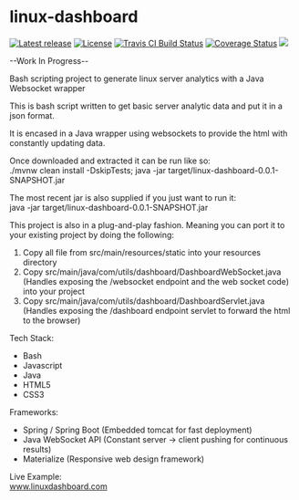 # linux-dashboard

[![Latest release](https://img.shields.io/github/release/chandlerlucius/linux-dashboard.svg)](https://github.com/chandlerlucius/linux-dashboard/releases/latest)
[![License](https://img.shields.io/github/license/chandlerlucius/linux-dashboard.svg)](https://github.com/chandlerlucius/linux-dashboard/blob/master/LICENSE.md)
[![Travis CI Build Status](https://img.shields.io/travis/chandlerlucius/linux-dashboard/master.svg?label=travis%20build)](https://travis-ci.org/chandlerlucius/linux-dashboard)
[![Coverage Status](https://coveralls.io/repos/github/chandlerlucius/linux-dashboard/badge.svg?branch=master)](https://coveralls.io/github/chandlerlucius/linux-dashboard?branch=master)
<a href="https://codeclimate.com/github/chandlerlucius/linux-dashboard/maintainability"><img src="https://api.codeclimate.com/v1/badges/378bdce4de9f2a85da7d/maintainability" /></a>


--Work In Progress--

Bash scripting project to generate linux server analytics with a Java Websocket wrapper

This is bash script written to get basic server analytic data and put it in a json format.

It is encased in a Java wrapper using websockets to provide the html with constantly updating data.

Once downloaded and extracted it can be run like so:  
./mvnw clean install -DskipTests; java -jar target/linux-dashboard-0.0.1-SNAPSHOT.jar

The most recent jar is also supplied if you just want to run it:  
java -jar target/linux-dashboard-0.0.1-SNAPSHOT.jar

This project is also in a plug-and-play fashion. Meaning you can port it to your existing project by doing the following:
1. Copy all file from src/main/resources/static into your resources directory 
2. Copy src/main/java/com/utils/dashboard/DashboardWebSocket.java (Handles exposing the /websocket endpoint and the web socket code) into your project
3. Copy src/main/java/com/utils/dashboard/DashboardServlet.java (Handles exposing the /dashboard endpoint servlet to forward the html to the browser)

Tech Stack:
* Bash
* Javascript
* Java
* HTML5
* CSS3

Frameworks:
* Spring / Spring Boot (Embedded tomcat for fast deployment)
* Java WebSocket API (Constant server -> client pushing for continuous results)
* Materialize (Responsive web design framework)

Live Example:  
www.linuxdashboard.com
